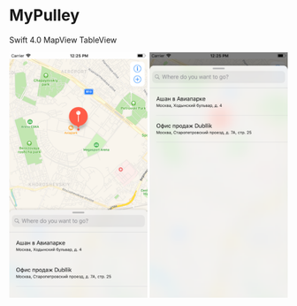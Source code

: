 # MyPulley
Swift 4.0 MapView TableView

<img src="https://github.com/Muhammadsafarali/MyPulley/blob/master/card.png" width="250">   <img src="https://github.com/Muhammadsafarali/MyPulley/blob/master/list.png" width="250">
